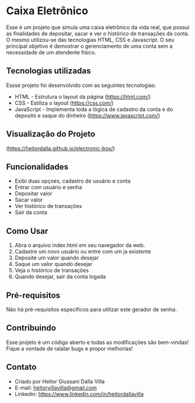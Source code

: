 # Caixa Eletrônico
Esse é um projeto que simula uma caixa eletrônico da vida real, que possui as finalidades de depositar, sacar e ver o histórico de transações da conta. O mesmo utilizou-se das tecnologias HTML, CSS e Javascript. O seu principal objetivo é demostrar o gerenciamento de uma conta sem a necessidade de um atendente físico.

## Tecnologias utilizadas
Essse projeto foi desenvolvido com as seguintes tecnologias:

- HTML - Estrutura o layout da página (https://html.com/) 
- CSS - Estiliza o layout (https://css.com/)
- JavaScript - Implementa toda a lógica de cadastro da conta e do depositó e saque do dinheiro (https://www.javascript.com/)

## Visualização do Projeto
(https://heitordalla.github.io/electronic-box/)

## Funcionalidades
- Exibi duas opçoes, cadastro de usuário e conta
- Entrar com usuário e senha
- Depositar valor
- Sacar valor
- Ver histórico de transações
- Sair da conta
  
## Como Usar
1. Abra o arquivo index.html em seu navegador da web.
2. Cadastre um novo usuário ou entre com um ja existente
3. Deposite um valor quando desejar
4. Saque um valor quando desejar
5. Veja o histórico de transações
6. Quando desejar, sair da conta logada

## Pré-requisitos
Não há pré-requisitos específicos para utilizar este gerador de senha.

## Contribuindo
Esse projeto é um código aberto e todas as modificações são bem-vindas! Fique a vontade de ralatar bugs e propor melhorias!

## Contato
- Criado por Heitor Giussani Dalla Villa
- E-mail: heitorvillavilla@gmail.com
- Linkedin: https://www.linkedin.com/in/heitordallavilla